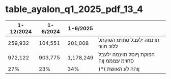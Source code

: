 # table_ayalon_q1_2025_pdf_13_4

| 1-12/2024 | 1-6/2024 | 1-6/2025 |  |
|---|---|---|---|
| 259,932 | 104,551 | 201,008 | תוינמה ילעבל סחוימ הפוקתל ללוכ חוור |
| 972,122 | 903,775 | 1,178,249 | הפוקת ףוסל תוינמה ילעבל סחוימ עצוממ ןוה |
| 27% | 23% | 34% | )*( ןוהה לע האושת |
